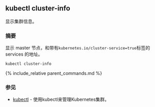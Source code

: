 ---
---
## kubectl cluster-info

显示集群信息。

### 摘要


显示 master 节点，和带有`kubernetes.io/cluster-service=true`标签的 services 的地址。

```
kubectl cluster-info
```

{% include_relative parent_commands.md %}

### 参见

* [kubectl](/docs/user-guide/kubectl/kubectl/)	 - 使用kubectl来管理Kubernetes集群。
